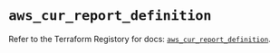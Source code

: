 # `aws_cur_report_definition`

Refer to the Terraform Registory for docs: [`aws_cur_report_definition`](https://registry.terraform.io/providers/hashicorp/aws/4.64.0/docs/resources/cur_report_definition).
